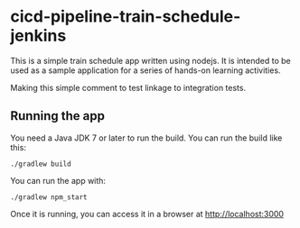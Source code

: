# cicd-pipeline-train-schedule-jenkins

This is a simple train schedule app written using nodejs. It is intended to be used as a sample application for a series of hands-on learning activities.

Making this simple comment to test linkage to integration tests.

## Running the app

You need a Java JDK 7 or later to run the build. You can run the build like this:

    ./gradlew build

You can run the app with:

    ./gradlew npm_start

Once it is running, you can access it in a browser at [http://localhost:3000](http://localhost:3000)
